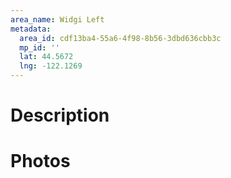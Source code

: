 ```yaml
---
area_name: Widgi Left
metadata:
  area_id: cdf13ba4-55a6-4f98-8b56-3dbd636cbb3c
  mp_id: ''
  lat: 44.5672
  lng: -122.1269
---
```

# Description

# Photos

